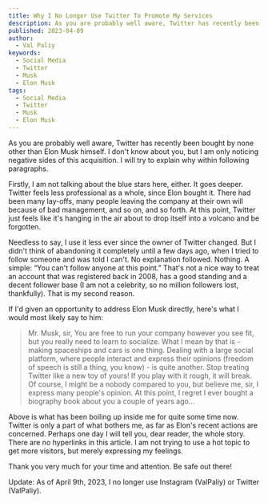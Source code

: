 ```yaml
---
title: Why I No Longer Use Twitter To Promote My Services
description: As you are probably well aware, Twitter has recently been bought by none other than Elon Musk himself. Here is why I don't like it...
published: 2023-04-09
author:
  - Val Paliy
keywords:
  - Social Media
  - Twitter
  - Musk
  - Elon Musk
tags:
  - Social Media
  - Twitter
  - Musk
  - Elon Musk
---
```


As you are probably well aware, Twitter has recently been bought by none other than Elon Musk himself. I don't know about you, but I am only noticing negative sides of this acquisition. I will try to explain why within following paragraphs.

Firstly, I am not talking about the blue stars here, either. It goes deeper. Twitter feels less professional as a whole, since Elon bought it. There had been many lay-offs, many people leaving the company at their own will because of bad management, and so on, and so forth. At this point, Twitter just feels like it's hanging in the air about to drop itself into a volcano and be forgotten.

Needless to say, I use it less ever since the owner of Twitter changed. But I didn't think of abandoning it completely until a few days ago, when I tried to follow someone and was told I can't. No explanation followed. Nothing. A simple: “You can't follow anyone at this point.” That's not a nice way to treat an account that was registered back in 2008, has a good standing and a decent follower base (I am not a celebrity, so no million followers lost, thankfully). That is my second reason.

If I'd given an opportunity to address Elon Musk directly, here's what I would most likely say to him:

> Mr. Musk, sir,
> You are free to run your company however you see fit, but
> you really need to learn to socialize. What I mean by that is - making
> spaceships and cars is one thing. Dealing with a large social
> platform, where people interact and express their opinions (freedom of
> speech is still a thing, you know) - is quite another. Stop treating
> Twitter like a new toy of yours! If you play with it rough, it will
> break. Of course, I might be a nobody compared to you, but believe me,
> sir, I express many people's opinion. At this point, I regret I ever
> bought a biography book about you a couple of years ago...

Above is what has been boiling up inside me for quite some time now. Twitter is only a part of what bothers me, as far as Elon's recent actions are concerned. Perhaps one day I will tell you, dear reader, the whole story.
There are no hyperlinks in this article. I am not trying to use a hot topic to get more visitors, but merely expressing my feelings.

Thank you very much for your time and attention. Be safe out there!

Update: As of April 9th, 2023, I no longer use Instagram (ValPaliy) or Twitter (ValPaliy).